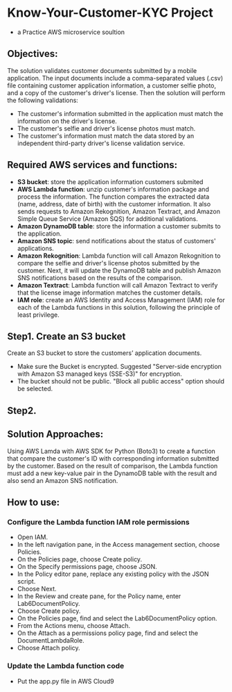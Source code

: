 # Know-Your-Customer-KYC Project 
  - a Practice AWS microservice soultion


## Objectives:
The solution validates customer documents submitted by a mobile application. The input documents include a comma-separated values (.csv) file containing customer application information, a customer selfie photo, and a copy of the customer's driver's license. Then the solution will perform the following validations: 
  - The customer's information submitted in the application must match the information on the driver's license.
  - The customer's selfie and driver's license photos must match.
  - The customer's information must match the data stored by an independent third-party driver's license validation service.


## Required AWS services and functions:
- **S3 bucket**: store the application information customers submited
- **AWS Lambda function**: unzip customer's information package and process the information. The function compares the extracted data (name, address, date of birth) with the customer information. It also sends requests to Amazon Rekognition, Amazon Textract, and Amazon Simple Queue Service (Amazon SQS) for additional validations.
- **Amazon DynamoDB table**: store the information a customer submits to the application. 
- **Amazon SNS topic**: send notifications about the status of customers' applications.
- **Amazon Rekognition**: Lambda function will call Amazon Rekognition to compare the selfie and driver's license photos submitted by the customer. Next, it will update the DynamoDB table and publish Amazon SNS notifications based on the results of the comparison.
- **Amazon Textract**: Lambda function will call Amazon Textract to verify that the license image information matches the customer details.
- **IAM role**: create an AWS Identity and Access Management (IAM) role for each of the Lambda functions in this solution, following the principle of least privilege.


## Step1. Create an S3 bucket
Create an S3 bucket to store the customers’ application documents.
- Make sure the Bucket is encrypted. Suggested "Server-side encryption with Amazon S3 managed keys (SSE-S3)" for encryption.
- The bucket should not be public. "Block all public access" option should be selected.

## Step2. 


## Solution Approaches:
Using AWS Lamda with AWS SDK for Python (Boto3) to create a function that compare the customer's ID with corresponding information submitted by the customer. Based on the result of comparison, the Lambda function must add a new key-value pair in the DynamoDB table with the result and also send an Amazon SNS notification.

## How to use:
### Configure the Lambda function IAM role permissions
- Open IAM.
- In the left navigation pane, in the Access management section, choose Policies.
- On the Policies page, choose Create policy.
- On the Specify permissions page, choose JSON.
- In the Policy editor pane, replace any existing policy with the JSON script.
- Choose Next.
- In the Review and create pane, for the Policy name, enter Lab6DocumentPolicy.
- Choose Create policy.
- On the Policies page, find and select the Lab6DocumentPolicy option.
- From the Actions menu, choose Attach.
- On the Attach as a permissions policy page, find and select the DocumentLambdaRole.
- Choose Attach policy.

### Update the Lambda function code
- Put the app.py file in AWS Cloud9


